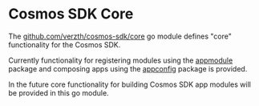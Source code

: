 # Cosmos SDK Core

The [github.com/verzth/cosmos-sdk/core](https://pkg.go.dev/github.com/verzth/cosmos-sdk/core) go module defines
"core" functionality for the Cosmos SDK.

Currently functionality for registering modules using the [appmodule](https://pkg.go.dev/github.com/verzth/cosmos-sdk/core/appmodule) 
package and composing apps using the [appconfig](https://pkg.go.dev/github.com/verzth/cosmos-sdk/core/appconfig)
package is provided.

In the future core functionality for building Cosmos SDK app modules will be
provided in this go module.
